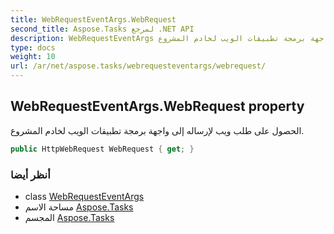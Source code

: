 ```yaml
---
title: WebRequestEventArgs.WebRequest
second_title: Aspose.Tasks لمرجع .NET API
description: WebRequestEventArgs ملكية. الحصول على طلب ويب لإرساله إلى واجهة برمجة تطبيقات الويب لخادم المشروع.
type: docs
weight: 10
url: /ar/net/aspose.tasks/webrequesteventargs/webrequest/
---
```

## WebRequestEventArgs.WebRequest property

الحصول على طلب ويب لإرساله إلى واجهة برمجة تطبيقات الويب لخادم المشروع.

```csharp
public HttpWebRequest WebRequest { get; }
```

### أنظر أيضا

* class [WebRequestEventArgs](../)
* مساحة الاسم [Aspose.Tasks](../../webrequesteventargs/)
* المجسم [Aspose.Tasks](../../../)


